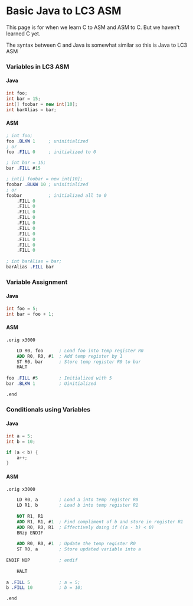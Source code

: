 # Basic Java to LC3 ASM

This page is for when we learn C to ASM and ASM to C. But we haven't learned C yet.

The syntax between C and Java is somewhat similar so this is Java to LC3 ASM

### Variables in LC3 ASM

#### Java

```java
int foo;
int bar = 15;
int[] foobar = new int[10];
int barAlias = bar;
```

#### ASM&#x20;

```nasm
; int foo;
foo .BLKW 1     ; uninitialized
; or
foo .FILL 0     ; initialized to 0

; int bar = 15;
bar .FILL #15

; int[] foobar = new int[10];
foobar .BLKW 10 ; uninitialized
; or
foobar          ; initialized all to 0
    .FILL 0
    .FILL 0
    .FILL 0
    .FILL 0
    .FILL 0
    .FILL 0
    .FILL 0
    .FILL 0
    .FILL 0
    .FILL 0
    
; int barAlias = bar;
barAlias .FILL bar
```

### Variable Assignment

#### Java

```java
int foo = 5;
int bar = foo + 1;
```

#### ASM &#x20;

```nasm
.orig x3000

    LD R0, foo      ; Load foo into temp register R0
    ADD R0, R0, #1  ; Add temp register by 1
    ST R0, bar      ; Store temp register R0 to bar
    HALT            
    
foo .FILL #5        ; Initialized with 5
bar .BLKW 1         ; Uinitialized

.end 
```

### Conditionals using Variables

#### Java

```java
int a = 5;
int b = 10;

if (a < b) {
    a++;
}
```

#### ASM

```nasm
.orig x3000

    LD R0, a        ; Load a into temp register R0
    LD R1, b        ; Load b into temp register R1
    
    NOT R1, R1      
    ADD R1, R1, #1  ; Find compliment of b and store in register R1
    ADD R0, R0, R1  ; Effectively doing if ((a - b) < 0)
    BRzp ENDIF
    
    ADD R0, R0, #1  ; Update the temp register R0
    ST R0, a        ; Store updated variable into a
        
ENDIF NOP           ; endif
    
    HALT
    
a .FILL 5           ; a = 5;
b .FILL 10          ; b = 10;

.end
```
